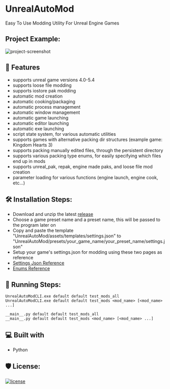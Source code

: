 <h1 id="title" align="left">UnrealAutoMod</h1>

Easy To Use Modding Utility For Unreal Engine Games

<h2>Project Example:</h2>

<img src="https://github.com/Mythical-Github/UnrealAutoMod/assets/67753356/54364be3-08fc-4fa3-ae6a-bd771c417182" alt="project-screenshot">

<h2>💪 Features</h2>

*   supports unreal game versions 4.0-5.4
*   supports loose file modding
*   supports iostore pak modding
*   automatic mod creation
*   automatic cooking/packaging
*   automatic process management
*   automatic window management
*   automatic game launching
*   automatic editor launching
*   automatic exe launching
*   script state system, for various automatic utilities
*   supports games with alternative packing dir structures (example game: Kingdom Hearts 3)
*   supports packing manually edited files, through the persistent directory
*   supports various packing type enums, for easily specifying which files end up in mods
*   supports unreal_pak, repak, engine made paks, and loose file mod creation
*   parameter loading for various functions (engine launch, engine cook, etc...)


<h2>🛠️ Installation Steps:</h2>

*   Download and unzip the latest [release](https://github.com/Mythical-Github/UnrealAutoMod/releases)
*   Choose a game preset name and a preset name, this will be passed to the program later on
*   Copy and paste the template "UnrealAutoMod/assets/templates/settings.json" to "UnrealAutoMod/presets/your_game_name/your_preset_name/settings.json" 
*   Setup your game's settings.json for modding using these two pages as reference
*   [Settings Json Reference](https://github.com/Mythical-Github/UnrealAutoMod/blob/dev/docs/settings_json.md)
*   [Enums Reference](https://github.com/Mythical-Github/UnrealAutoMod/blob/dev/docs/enums.md)

<h2>🏃 Running Steps:</h2>

```
UnrealAutoModCLI.exe default default test_mods_all
UnrealAutoModCLI.exe default default test_mods <mod_name> [<mod_name> ...]
```
```
__main__.py default default test_mods_all
__main__.py default default test_mods <mod_name> [<mod_name> ...]
```

<h2>💻 Built with</h2>

*   Python

<h2>🛡️ License:</h2>

[![license](https://www.gnu.org/graphics/gplv3-with-text-136x68.png)](LICENSE)
